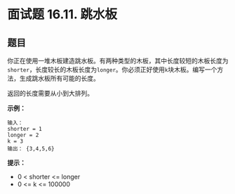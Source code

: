 # 面试题 16.11. 跳水板

## 题目

你正在使用一堆木板建造跳水板。有两种类型的木板，其中长度较短的木板长度为`shorter`，长度较长的木板长度为`longer`。你必须正好使用`k`块木板。编写一个方法，生成跳水板所有可能的长度。

返回的长度需要从小到大排列。

**示例：**
```
输入：
shorter = 1
longer = 2
k = 3
输出： {3,4,5,6}
```
**提示：**

- 0 < shorter <= longer
- 0 <= k <= 100000